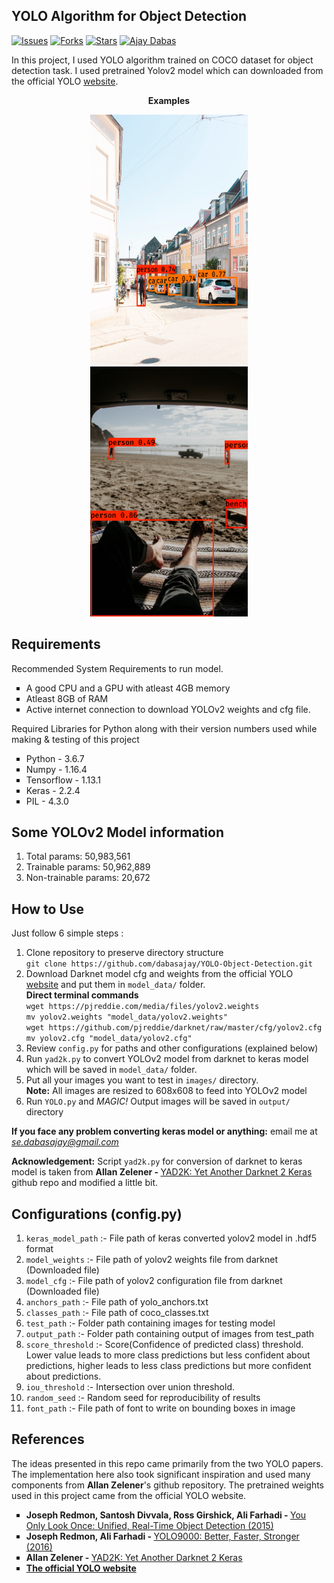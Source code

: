 ## YOLO Algorithm for Object Detection

[![Issues](https://img.shields.io/github/issues/dabasajay/YOLO-Object-Detection.svg?color=%231155cc)](https://github.com/dabasajay/YOLO-Object-Detection/issues)
[![Forks](https://img.shields.io/github/forks/dabasajay/YOLO-Object-Detection.svg?color=%231155cc)](https://github.com/dabasajay/YOLO-Object-Detection/network)
[![Stars](https://img.shields.io/github/stars/dabasajay/YOLO-Object-Detection.svg?color=%231155cc)](https://github.com/dabasajay/YOLO-Object-Detection/stargazers)
[![Ajay Dabas](https://img.shields.io/badge/Ajay-Dabas-825ee4.svg)](https://dabasajay.github.io/)

In this project, I used YOLO algorithm trained on COCO dataset for object detection task. I used pretrained Yolov2 model which can downloaded from the official YOLO <a href='https://pjreddie.com/darknet/yolo/'>website</a>.

<p align="center">
  <strong>Examples</strong>
</p>

<p align="center">
  <img src="output/Steffen Muldbjerg.jpg?raw=true" height="400px" width="50%" title="Photo by Steffen Muldbjerg on Unsplash" alt="Photo by Steffen Muldbjerg on Unsplash">
  <img src="output/Alexander McFeron.jpg?raw=true" height="400px" width="50%" title="Photo by Alexander McFeron on Unsplash" alt="Photo by Alexander McFeron on Unsplash">
</p>

## Requirements

Recommended System Requirements to run model.

<ul type="square">
	<li>A good CPU and a GPU with atleast 4GB memory</li>
	<li>Atleast 8GB of RAM</li>
	<li>Active internet connection to download YOLOv2 weights and cfg file.</li>
</ul>

Required Libraries for Python along with their version numbers used while making & testing of this project

<ul type="square">
	<li>Python - 3.6.7</li>
	<li>Numpy - 1.16.4</li>
	<li>Tensorflow - 1.13.1</li>
	<li>Keras - 2.2.4</li>
	<li>PIL - 4.3.0</li>
</ul>

## Some YOLOv2 Model information

1. Total params: 50,983,561
2. Trainable params: 50,962,889
3. Non-trainable params: 20,672

## How to Use

Just follow 6 simple steps :

1. Clone repository to preserve directory structure<br>
`git clone https://github.com/dabasajay/YOLO-Object-Detection.git`
2. Download Darknet model cfg and weights from the official YOLO <a href='https://pjreddie.com/darknet/yolo/'>website</a> and put them in `model_data/` folder.<br>
**Direct terminal commands**<br>
`wget https://pjreddie.com/media/files/yolov2.weights`<br>
`mv yolov2.weights "model_data/yolov2.weights"`<br>
`wget https://github.com/pjreddie/darknet/raw/master/cfg/yolov2.cfg`<br>
`mv yolov2.cfg "model_data/yolov2.cfg"`
3. Review `config.py` for paths and other configurations (explained below)
4. Run `yad2k.py` to convert YOLOv2 model from darknet to keras model which will be saved in `model_data/` folder.
5. Put all your images you want to test in `images/` directory.<br>
**Note:** All images are resized to 608x608 to feed into YOLOv2 model
6. Run `YOLO.py` and *MAGIC!* Output images will be saved in `output/` directory

**If you face any problem converting keras model or anything:** email me at *se.dabasajay@gmail.com*

**Acknowledgement:** Script `yad2k.py` for conversion of darknet to keras model is taken from <strong>Allan Zelener - </strong><a href='https://github.com/allanzelener/YAD2K'>YAD2K: Yet Another Darknet 2 Keras</a> github repo and modified a little bit.

## Configurations (config.py)

1. `keras_model_path` :- File path of keras converted yolov2 model in .hdf5 format
2. `model_weights` :- File path of yolov2 weights file from darknet (Downloaded file)
3. `model_cfg` :- File path of yolov2 configuration file from darknet (Downloaded file)
4. `anchors_path` :- File path of yolo_anchors.txt
5. `classes_path` :- File path of coco_classes.txt
6. `test_path` :- Folder path containing images for testing model
7. `output_path` :- Folder path containing output of images from test_path
8. `score_threshold` :- Score(Confidence of predicted class) threshold. Lower value leads to more class predictions but less confident about predictions, higher leads to less class predictions but more confident about predictions.
9. `iou_threshold` :- Intersection over union threshold.
10. `random_seed` :- Random seed for reproducibility of results
11. `font_path` :- File path of font to write on bounding boxes in image

## References

The ideas presented in this repo came primarily from the two YOLO papers. The implementation here also took significant inspiration and used many components from **Allan Zelener**'s github repository. The pretrained weights used in this project came from the official YOLO website.

<ul type='square'>
  <li><strong>Joseph Redmon, Santosh Divvala, Ross Girshick, Ali Farhadi - </strong><a href='https://arxiv.org/abs/1506.02640'>You Only Look Once: Unified, Real-Time Object Detection (2015)</a></li>
  <li><strong>Joseph Redmon, Ali Farhadi - </strong><a href='https://arxiv.org/abs/1612.08242'>YOLO9000: Better, Faster, Stronger (2016)</a></li>
  <li><strong>Allan Zelener - </strong><a href='https://github.com/allanzelener/YAD2K'>YAD2K: Yet Another Darknet 2 Keras</a></li>
  <li><a href='https://pjreddie.com/darknet/yolo/'><strong>The official YOLO website</strong></a></li>
</ul>
